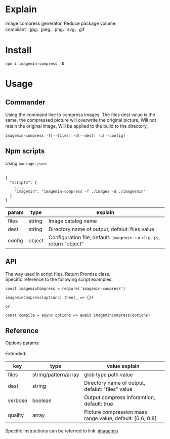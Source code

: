 # Explain

Image compress generator, Reduce package volume. <br>
compliant：jpg、jpeg、png、svg、gif

# Install

```
npm i imagemin-compress -D
```

# Usage

## Commander

Using the command line to compress images.
The files dest value is the same, the compressed picture will overwrite the original picture, Will not retain the original image, Will be applied to the build to the directory。

```
imagemin-compress -f[--files] -d[--dest] -c[--config]
```

## Npm scripts
Using <code>package.json</code>: <br><br>

```
{
  "scripts": {
    ...,
    "imagemin": "imagemin-compress -f ./images -d ./imagesmin"
  }
}
```

| param  | type   | explain                                                                       |
| ------ | ------ | ----------------------------------------------------------------------------- |
| files  | string | Image catalog name                                                            |
| dest   | string | Directory name of output, defalut: files value                                |
| config | object | Configuration file, default: <code>imagemin.config.js</code>, return "object" |

## API

The way used in script files, Return Promise class.<br>
Specific reference to the following script examples:

```
const imageminCompress = reqiure('imagemin-compress')

imageminCompress(options).then(_ => {})

or:

const compile = async options => await imageminCompress(options)
```

## Reference

Options params: <br><br>
Extended:

| key     | type                 | value explain                                             |
| ------- | -------------------- | --------------------------------------------------------- |
| files   | string/pattern/array | glob type path value                                      |
| dest    | string               | Directory name of output, defalut: "files" value          |
| verbose | boolean              | Output compress inforamtion, default: true                |
| quality | array                | Picture compression mass range value, default: [0.6, 0.8] |

Specific instructions can be referred to link: [imagemin](https://www.npmjs.com/package/imagemin)
